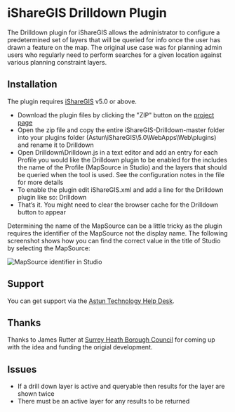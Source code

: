 iShareGIS Drilldown Plugin
==========================

The Drilldown plugin for iShareGIS allows the administrator to configure a predetermined set of layers that will be queried for info once the user has drawn a feature on the map. The original use case was for planning admin users who regularly need to perform searches for a given location against various planning constraint layers.

Installation
------------

The plugin requires [iShareGIS](http://astuntechnology.com/ishare/modules/ishare-gis/) v5.0 or above.

* Download the plugin files by clicking the "ZIP" button on the [project page](https://github.com/AstunTechnology/iShareGIS-Drilldown)
* Open the zip file and copy the entire iShareGIS-Drilldown-master folder into your plugins folder (Astun\iShareGIS\5.0\WebApps\Web\plugins\) and rename it to Drilldown
* Open Drilldown\Drilldown.js in a text editor and add an entry for each Profile you would like the Drilldown plugin to be enabled for the includes the name of the Profile (MapSource in Studio) and the layers that should be queried when the tool is used. See the configuration notes in the file for more details
* To enable the plugin edit iShareGIS.xml and add a line for the Drilldown plugin like so: <Plugin>Drilldown</Plugin>
* That’s it. You might need to clear the browser cache for the Drilldown button to appear

Determining the name of the MapSource can be a little tricky as the plugin requires the identifier of the MapSource not the display name. The following screenshot shows how you can find the correct value in the title of Studio by selecting the MapSource:

![MapSource identifier in Studio](https://raw.github.com/AstunTechnology/iShareGIS-Drilldown/master/mapsource_id.png)

Support
-------

You can get support via the [Astun Technology Help Desk](http://support.astuntechnology.com/).

Thanks
------

Thanks to James Rutter at [Surrey Heath Borough Council](http://www.surreyheath.gov.uk/) for coming up with the idea and funding the origial development.

Issues
-----

* If a drill down layer is active and queryable then results for the layer are shown twice
* There must be an active layer for any results to be returned
